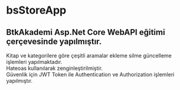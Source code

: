 # bsStoreApp

## BtkAkademi Asp.Net Core WebAPI eğitimi çerçevesinde yapılmıştır.

Kitap ve kategorilere göre çeşitli aramalar ekleme silme güncelleme işlemleri yapılmaktadır.<br/>Hateoas kullanılarak zenginleştirilmiştir.            
Güvenlik için JWT Token ile Authentication ve Authorization işlemleri yapılmıştır.
